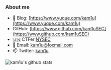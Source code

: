 ### About me
- 📖 Blog: [https://www.yuque.com/kam1u](https://www.yuque.com/kam1u)
- GitHub: [https://www.github.com/kam1uSEC](https://www.github.com/kam1uSEC)
- 🇺🇳 CTFer [NYSEC](https://nysec.yuque.com/)
- 📧 Email: kam1u@foxmail.com
- 📫 Twitter: [kam1u](https://twitter.com/kam1uSEC?lang=zh-cn)

![kam1u's github stats](https://github-readme-stats.vercel.app/api?username=kam1uSEC)
